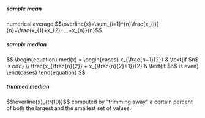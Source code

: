 <h5>sample mean</h5>
numerical average
$$\overline{x}=\sum_{i=1}^{n}\frac{x_{i}}{n}=\frac{x_{1}+x_{2}+...+x_{n}}{n}$$

<h5>sample median</h5>
$$
\begin{equation}
       med(x) = 
        \begin{cases}
            x_{\frac{n+1}{2}} & \text{if $n$ is odd} \\
            \frac{x_{\frac{n}{2}} + x_{\frac{n}{2}+1}}{2} & \text{if $n$ is even}
        \end{cases}
    \end{equation}
$$

<h5>trimmed median</h5>
$$\overline{x}_{tr(10)}$$
computed by "trimming away" a certain percent of both the largest and the smallest set of values.




